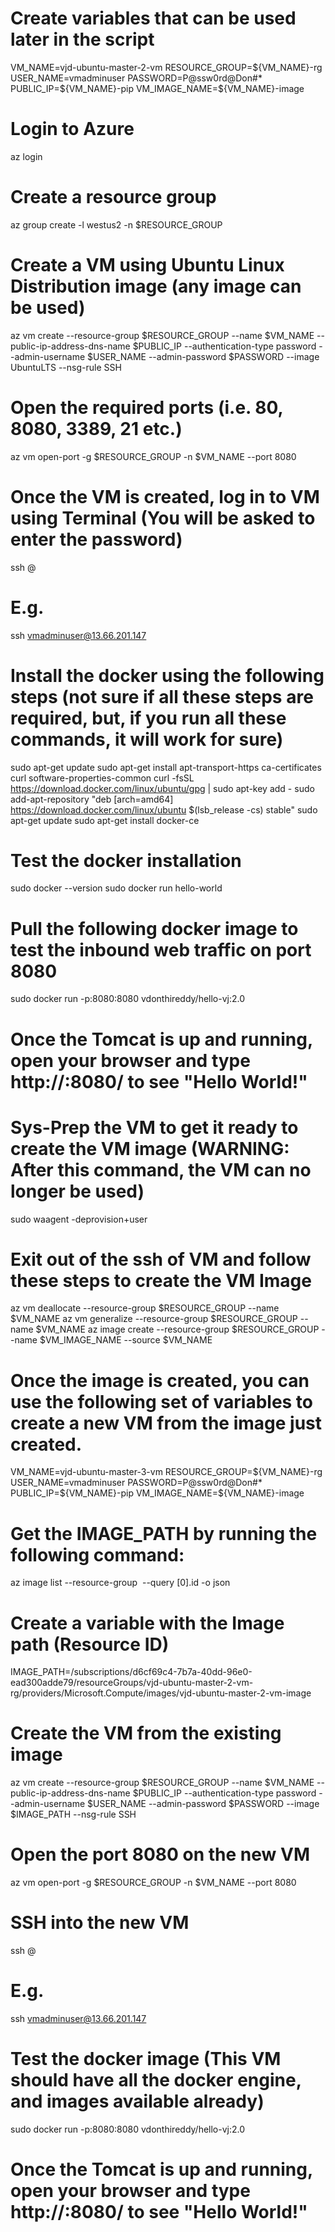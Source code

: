 # Create variables that can be used later in the script
VM_NAME=vjd-ubuntu-master-2-vm
RESOURCE_GROUP=${VM_NAME}-rg
USER_NAME=vmadminuser
PASSWORD=P@ssw0rd@Don#*
PUBLIC_IP=${VM_NAME}-pip
VM_IMAGE_NAME=${VM_NAME}-image

# Login to Azure
az login

# Create a resource group
az group create -l westus2 -n $RESOURCE_GROUP

# Create a VM using Ubuntu Linux Distribution image (any image can be used)
az vm create --resource-group $RESOURCE_GROUP --name $VM_NAME --public-ip-address-dns-name $PUBLIC_IP --authentication-type password --admin-username $USER_NAME --admin-password $PASSWORD --image UbuntuLTS --nsg-rule SSH

# Open the required ports (i.e. 80, 8080, 3389, 21 etc.)
az vm open-port -g $RESOURCE_GROUP -n $VM_NAME --port 8080

# Once the VM is created, log in to VM using Terminal (You will be asked to enter the password)
ssh <user name>@<public ip address>

# E.g.
ssh vmadminuser@13.66.201.147

# Install the docker using the following steps (not sure if all these steps are required, but, if you run all these commands, it will work for sure)
sudo apt-get update
sudo apt-get install apt-transport-https ca-certificates curl software-properties-common
curl -fsSL https://download.docker.com/linux/ubuntu/gpg | sudo apt-key add -
sudo add-apt-repository "deb [arch=amd64] https://download.docker.com/linux/ubuntu $(lsb_release -cs) stable"
sudo apt-get update
sudo apt-get install docker-ce

# Test the docker installation
sudo docker --version
sudo docker run hello-world

# Pull the following docker image to test the inbound web traffic on port 8080
sudo docker run -p:8080:8080 vdonthireddy/hello-vj:2.0
# Once the Tomcat is up and running, open your browser and type http://<public ip address>:8080/ to see "Hello World!"

# Sys-Prep the VM to get it ready to create the VM image (WARNING: After this command, the VM can no longer be used)
sudo waagent -deprovision+user

# Exit out of the ssh of VM and follow these steps to create the VM Image
az vm deallocate --resource-group $RESOURCE_GROUP --name $VM_NAME
az vm generalize --resource-group $RESOURCE_GROUP --name $VM_NAME
az image create --resource-group $RESOURCE_GROUP --name $VM_IMAGE_NAME --source $VM_NAME

# Once the image is created, you can use the following set of variables to create a new VM from the image just created.
VM_NAME=vjd-ubuntu-master-3-vm
RESOURCE_GROUP=${VM_NAME}-rg
USER_NAME=vmadminuser
PASSWORD=P@ssw0rd@Don#*
PUBLIC_IP=${VM_NAME}-pip
VM_IMAGE_NAME=${VM_NAME}-image

# Get the IMAGE_PATH by running the following command:
az image list --resource-group <image resource group name> --query [0].id -o json

# Create a variable with the Image path (Resource ID)
IMAGE_PATH=/subscriptions/d6cf69c4-7b7a-40dd-96e0-ead300adde79/resourceGroups/vjd-ubuntu-master-2-vm-rg/providers/Microsoft.Compute/images/vjd-ubuntu-master-2-vm-image

# Create the VM from the existing image
az vm create --resource-group $RESOURCE_GROUP --name $VM_NAME --public-ip-address-dns-name $PUBLIC_IP --authentication-type password --admin-username $USER_NAME --admin-password $PASSWORD --image $IMAGE_PATH --nsg-rule SSH

# Open the port 8080 on the new VM
az vm open-port -g $RESOURCE_GROUP -n $VM_NAME --port 8080

# SSH into the new VM
ssh <user name>@<public ip address>

# E.g.
ssh vmadminuser@13.66.201.147

# Test the docker image (This VM should have all the docker engine, and images available already)
sudo docker run -p:8080:8080 vdonthireddy/hello-vj:2.0
# Once the Tomcat is up and running, open your browser and type http://<public ip address>:8080/ to see "Hello World!"
